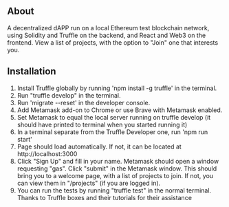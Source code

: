 ## About

A decentralized dAPP run on a local Ethereum test blockchain network, using Solidity and Truffle on the backend, and React and Web3 on the frontend. View a list of projects, with the option to "Join" one that interests you.


## Installation

1. Install Truffle globally by running 'npm install -g truffle' in the terminal.
2. Run "truffle develop" in the terminal.
4. Run 'migrate --reset' in the developer console.
5. Add Metamask add-on to Chrome or use Brave with Metamask enabled.
6. Set Metamask to equal the local server running on truffle develop (it should have printed to terminal when you started running it)
7. In a terminal separate from the Truffle Developer one, run 'npm run start'
8. Page should load automatically. If not, it can be located at http://localhost:3000
9. Click "Sign Up" and fill in your name. Metamask should open a window requesting "gas". Click "submit" in the Metamask window. This should bring you to a welcome page, with a list of projects to join. If not, you can view them in "/projects" (if you are logged in).
10. You can run the tests by running "truffle test" in the normal terminal.
Thanks to Truffle boxes and their tutorials for their assistance
